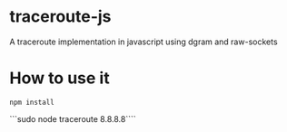 # traceroute-js
A traceroute implementation in javascript using dgram and raw-sockets

# How to use it

```npm install```

```sudo node traceroute 8.8.8.8````

